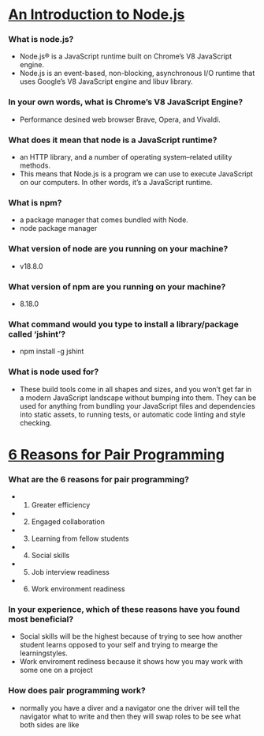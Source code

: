 # [An Introduction to Node.js](https://www.sitepoint.com/an-introduction-to-node-js/)


### What is node.js?
* Node.js® is a JavaScript runtime built on Chrome’s V8 JavaScript engine.
* Node.js is an event-based, non-blocking, asynchronous I/O runtime that uses Google’s V8 JavaScript engine and libuv library.

### In your own words, what is Chrome’s V8 JavaScript Engine?
* Performance desined web browser Brave, Opera, and Vivaldi.

### What does it mean that node is a JavaScript runtime?
* an HTTP library, and a number of operating system–related utility methods.
* This means that Node.js is a program we can use to execute JavaScript on our computers. In other words, it’s a JavaScript runtime.

### What is npm?
* a package manager that comes bundled with Node.
* node package manager

### What version of node are you running on your machine?
* v18.8.0

### What version of npm are you running on your machine?
* 8.18.0

### What command would you type to install a library/package called ‘jshint’?
* npm install -g jshint

### What is node used for?
* These build tools come in all shapes and sizes, and you won’t get far in a modern JavaScript landscape without bumping into them. They can be used for anything from bundling your JavaScript files and dependencies into static assets, to running tests, or automatic code linting and style checking.

# [6 Reasons for Pair Programming](https://www.codefellows.org/blog/6-reasons-for-pair-programming/)

### What are the 6 reasons for pair programming?
* 1. Greater efficiency
* 2. Engaged collaboration
* 3. Learning from fellow students
* 4. Social skills
* 5. Job interview readiness
* 6. Work environment readiness

### In your experience, which of these reasons have you found most beneficial?
* Social skills will be the highest because of trying to see how another student learns opposed to your self and trying to mearge the learningstyles. 
* Work enviroment rediness because it shows how you may work with some one on a project

### How does pair programming work?
* normally you have a diver and a navigator one the driver will tell the navigator what to write and then they will swap roles to be see what both sides are like 
